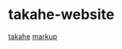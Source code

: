 # takahe-website
[takahe](https://rossnelsonn.github.io/takahe-website/)
[markup](https://rossnelsonn.github.io/markup/)

